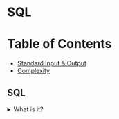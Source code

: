 # SQL

# Table of Contents
* [Standard Input & Output](Standard-Input-&-Output)
* [Complexity](complexity)

## SQL
<details><summary>What is it?</summary>
<p>
<li> Sturctured Query Language - language for structured database management and data manipulation
<li>Used to (1) read and retrieve data, (2) write data, and (3) update data

</p>
</details>
<!--stackedit_data:
eyJoaXN0b3J5IjpbMjA5NzIwNzQ1MCw3MzA5OTgxMTZdfQ==
-->